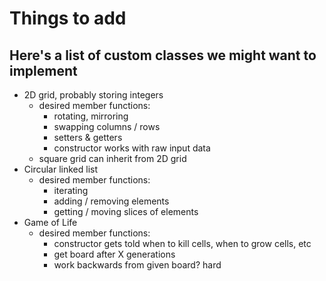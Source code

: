 
# Things to add
## Here's a list of custom classes we might want to implement

* 2D grid, probably storing integers
    + desired member functions:
        - rotating, mirroring
        - swapping columns / rows
        - setters & getters
        - constructor works with raw input data
    + square grid can inherit from 2D grid
* Circular linked list
    + desired member functions:
        - iterating
        - adding / removing elements
        - getting / moving slices of elements
* Game of Life
    + desired member functions:
        - constructor gets told when to kill cells, when to grow cells, etc
        - get board after X generations
        - work backwards from given board? hard